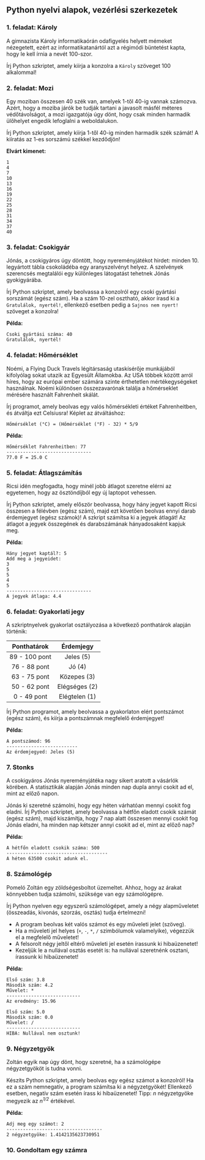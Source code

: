 <style>
	h1:first-of-type { display: none; }
</style>

# Szkriptnyelvek - 1. gyakorló feladatsor

## Python nyelvi alapok, vezérlési szerkezetek


### 1. feladat: Károly

A gimnazista Károly informatikaórán odafigyelés helyett mémeket nézegetett, ezért az informatikatanártól azt a régimódi büntetést kapta, hogy le kell írnia a nevét 100-szor.

Írj Python szkriptet, amely kiírja a konzolra a `Károly` szöveget 100 alkalommal!


### 2. feladat: Mozi

Egy moziban összesen 40 szék van, amelyek 1-től 40-ig vannak számozva. Azért, hogy a moziba járók be tudják tartani a javasolt másfél méteres védőtávolságot, a mozi igazgatója úgy dönt, hogy csak minden harmadik ülőhelyet engedik lefoglalni a weboldalukon.

Írj Python szkriptet, amely kiírja 1-től 40-ig minden harmadik szék számát! A kiíratás az 1-es sorszámú székkel kezdődjön!

**Elvárt kimenet:**

```
1
4
7
10
13
16
19
22
25
28
31
34
37
40
```


### 3. feladat: Csokigyár

Jónás, a csokigyáros úgy döntött, hogy nyereményjátékot hirdet: minden 10. legyártott tábla csokoládéba egy aranyszelvényt helyez. A szelvények szerencsés megtalálói egy különleges látogatást tehetnek Jónás gyokigyárába.

Írj Python szkriptet, amely beolvassa a konzolról egy csoki gyártási sorszámát (egész szám). Ha a szám 10-zel osztható, akkor írasd ki a `Gratulálok, nyertél!`, ellenkező esetben pedig a `Sajnos nem nyert!` szöveget a konzolra!

**Példa:**

```
Csoki gyártási száma: 40
Gratulálok, nyertél!
```


### 4. feladat: Hőmérséklet

Noémi, a Flying Duck Travels légitársaság utaskísérője munkájából kifolyólag sokat utazik az Egyesült Államokba. Az USA többek között arról híres, hogy az európai ember számára szinte érthetetlen mértékegységeket használnak. Noémi különösen összezavarónak találja a hőmérseklet mérésére használt Fahrenheit skálát.

Írj programot, amely beolvas egy valós hőmérsékleti értéket Fahrenheitben, és átváltja ezt Celsiusra! Képlet az átváltáshoz:

```Hőmérséklet (°C) = (Hőmérséklet (°F) - 32) * 5/9```

**Példa:**

```
Hőmérséklet Fahrenheitben: 77
-------------------------------
77.0 F = 25.0 C
```


### 5. feladat: Átlagszámítás

Ricsi idén megfogadta, hogy minél jobb átlagot szeretne elérni az egyetemen, hogy az ösztöndíjból egy új laptopot vehessen.

Írj Python szkriptet, amely először beolvassa, hogy hány jegyet kapott Ricsi összesen a félévben (egész szám), majd ezt követően beolvas ennyi darab érdemjegyet (egész számok)! A szkript számítsa ki a jegyek átlagát! Az átlagot a jegyek összegének és darabszámának hányadosaként kapjuk meg.

**Példa:**

```
Hány jegyet kaptál?: 5
Add meg a jegyeidet:
3
5
5
4
5
-------------------------------
A jegyek átlaga: 4.4
```


### 6. feladat: Gyakorlati jegy

A szkriptnyelvek gyakorlat osztályozása a következő ponthatárok alapján történik:

|  Ponthatárok  |   Érdemjegy   |
|:-------------:|:-------------:|
| 89 - 100 pont | Jeles (5)     |
|  76 - 88 pont | Jó (4)        |
|  63 - 75 pont | Közepes (3)   |
|  50 - 62 pont | Elégséges (2) |
|  0 - 49 pont  | Elégtelen (1) |

Írj Python programot, amely beolvassa a gyakorlaton elért pontszámot (egész szám), és kiírja a pontszámnak megfelelő érdemjegyet!

**Példa:**

```
A pontszámod: 96
--------------------------
Az érdemjegyed: Jeles (5)
```


### 7. Stonks

A csokigyáros Jónás nyereményjátéka nagy sikert aratott a vásárlók körében. A statisztikák alapján Jónás minden nap dupla annyi csokit ad el, mint az előző napon.

Jónás ki szeretné számolni, hogy egy héten várhatóan mennyi csokit fog eladni. Írj Python szkriptet, amely beolvassa a hétfőn eladott csokik számát (egész szám), majd kiszámítja, hogy 7 nap alatt összesen mennyi csokit fog Jónás eladni, ha minden nap kétszer annyi csokit ad el, mint az előző nap?

**Példa:**

```
A hétfőn eladott csokik száma: 500
-------------------------------------
A héten 63500 csokit adunk el.
```


### 8. Számológép

Pomeló Zoltán egy zöldségesboltot üzemeltet. Ahhoz, hogy az árakat könnyebben tudja számolni, szüksége van egy számológépre.

Írj Python nyelven egy egyszerű számológépet, amely a négy alapműveletet (összeadás, kivonás, szorzás, osztás) tudja értelmezni!

* A program beolvas két valós számot és egy műveleti jelet (szöveg).
* Ha a műveleti jel helyes (`+`, `-`, `*`, `/` szimbólumok valamelyike), végezzük el a megfelelő műveletet!
* A felsorolt négy jeltől eltérő műveleti jel esetén írassunk ki hibaüzenetet!
* Kezeljük le a nullával osztás esetét is: ha nullával szeretnénk osztani, írassunk ki hibaüzenetet!

**Példa:**

```
Első szám: 3.8
Második szám: 4.2
Művelet: *
---------------------------
Az eredmény: 15.96
```

```
Első szám: 5.0
Második szám: 0.0
Művelet: /
---------------------------
HIBA: Nullával nem osztunk!
```


### 9. Négyzetgyök

Zoltán egyik nap úgy dönt, hogy szeretné, ha a számológépe négyzetgyököt is tudna vonni.

Készíts Python szkriptet, amely beolvas egy egész számot a konzolról! Ha ez a szám nemnegatív, a program számítsa ki a négyzetgyökét! Ellenkező esetben, negatív szám esetén írass ki hibaüzenetet! Tipp: *n* négyzetgyöke megyezik az *n<sup>1/2</sup>* értékével.

**Példa:**

```
Adj meg egy számot: 2
-----------------------------------
2 négyzetgyöke: 1.4142135623730951
```


### 10. Gondoltam egy számra

